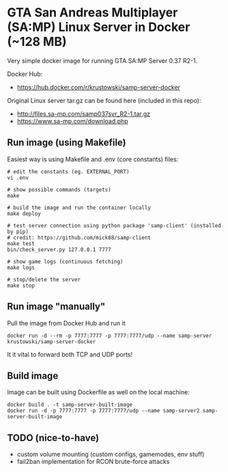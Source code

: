 # GTA San Andreas Multiplayer (SA:MP) Linux Server in Docker (~128 MB)

Very simple docker image for running GTA SA:MP Server 0.37 R2-1.

Docker Hub:
+ https://hub.docker.com/r/krustowski/samp-server-docker

Original Linux server tar.gz can be found here (included in this repo):
+ http://files.sa-mp.com/samp037svr_R2-1.tar.gz
+ https://www.sa-mp.com/download.php


## Run image (using Makefile)

Easiest way is using Makefile and .env (core constants) files:

```
# edit the constants (eg. EXTERNAL_PORT)
vi .env

# show possible commands (targets)
make

# build the image and run the container locally
make deploy

# test server connection using python package 'samp-client' (installed by pip)
# credit: https://github.com/mick88/samp-client
make test
bin/check_server.py 127.0.0.1 7777

# show game logs (continuous fetching)
make logs

# stop/delete the server
make stop
```


## Run image "manually"

Pull the image from Docker Hub and run it 

```
docker run -d --rm -p 7777:7777 -p 7777:7777/udp --name samp-server krustowski/samp-server-docker
```

It it vital to forward both TCP and UDP ports!


## Build image

Image can be built using Dockerfile as well on the local machine:

```
docker build . -t samp-server-built-image
docker run -d -p 7777:7777 -p 7777:7777/udp --name samp-server2 samp-server-built-image
```


## TODO (nice-to-have)

- custom volume mounting (custom configs, gamemodes, env stuff)
- fail2ban implementation for RCON brute-force attacks


